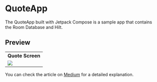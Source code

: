 # QuoteApp
The QuoteApp built with Jetpack Compose is a sample app that contains the Room Database and Hilt.

## Preview

 <table>
  <tr>
    <td> <b> Quote Screen </b> </td>
  </tr>
 
  <tr>
  <td valign="top"><img src=https://github.com/user-attachments/assets/6f2325d1-66d0-40fc-b547-8d6bc83f608e<br>
  </tr>
 </table>

You can check the article on [Medium](https://medium.com/huawei-developers/how-to-use-room-database-with-hilt-in-jetpack-compose-56a39c821b38) for a detailed explanation.



